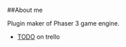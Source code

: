 ##About me

Plugin maker of Phaser 3 game engine.

- [TODO](https://trello.com/b/ciQht3IJ/phaser3-rex-plugins) on trello